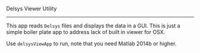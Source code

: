 Delsys Viewer Utility 
________________

This app reads `Delsys` files and displays the data in a GUI. 
This is just a simple boiler plate app to address lack of built in viewer for OSX. 

Use `delsysViewApp` to run, note that you need Matlab 2014b or higher. 

